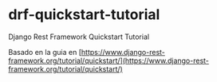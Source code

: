 # drf-quickstart-tutorial
Django Rest Framework Quickstart Tutorial

Basado en la guia en [https://www.django-rest-framework.org/tutorial/quickstart/](https://www.django-rest-framework.org/tutorial/quickstart/)
